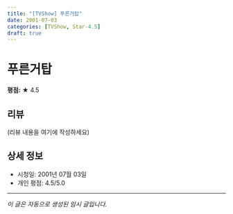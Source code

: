 ```yaml
---
title: "[TVShow] 푸른거탑"
date: 2001-07-03
categories: [TVShow, Star-4.5]
draft: true
---
```


# 푸른거탑

**평점:** ★ 4.5

## 리뷰

(리뷰 내용을 여기에 작성하세요)

## 상세 정보

- 시청일: 2001년 07월 03일
- 개인 평점: 4.5/5.0

---

*이 글은 자동으로 생성된 임시 글입니다.*
